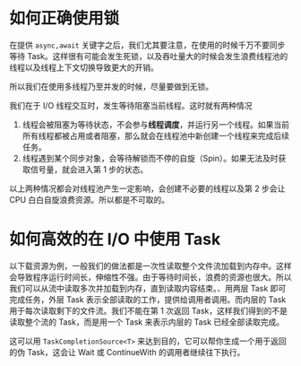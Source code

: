 # 如何正确使用锁

在提供 `async,await` 关键字之后，我们尤其要注意，在使用的时候千万不要同步等待 Task。这样很有可能会发生死锁，以及吞吐量大的时候会发生浪费线程池的线程以及线程上下文切换导致更大的开销。

所以我们在使用多线程乃至并发的时候，尽量要做到无锁。

我们在于 I/O 线程交互时，发生等待阻塞当前线程。这时就有两种情况

1. 线程会被阻塞为等待状态，不会参与**线程调度**，并运行另一个线程。如果当前所有线程都被占用或者阻塞，那么就会在线程池中新创建一个线程来完成后续任务。
2. 线程遇到某个同步对象，会等待解锁而不停的自旋（Spin）。如果无法及时获取信号量，就会进入第 1 步的状态。

以上两种情况都会对线程池产生一定影响，会创建不必要的线程以及第 2 步会让 CPU 白白自旋浪费资源。所以都是不可取的。

# 如何高效的在 I/O 中使用 Task

以下载资源为例，一般我们的做法都是一次性读取整个文件流加载到内存中。这样会导致程序运行时间长，伸缩性不强。由于等待时间长，浪费的资源也很大。所以我们可以从流中读取多次并加载到内存，直到读取内容结束。、用两层 Task 即可完成任务，外层 Task 表示全部读取的工作，提供给调用者调用。而内层的 Task 用于每次读取剩下的文件流。我们不能在第 1 次返回 Task，这样我们得到的不是读取整个流的 Task，而是用一个 Task 来表示内层的 Task 已经全部读取完成。

这可以用 `TaskCompletionSource<T>` 来达到目的，它可以帮你生成一个用于返回的伪 Task，这会让 Wait 或 ContinueWith 的调用者继续往下执行。

